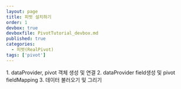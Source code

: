 ```yaml
---
layout: page
title: 피벗 설치하기
order: 1
devbox: true
devboxfile: PivotTutorial_devbox.md
published: true
categories:
  - 피벗(RealPivot)
tags: ['pivot']
---
```


<a class="btn primary small round lowercase" id="btnStep1">1. dataProvider, pivot 객체 생성 및 연결</a>
<a class="btn primary small round lowercase" id="btnStep2">2. dataProvider field생성 및 pivot fieldMapping</a>
<a class="btn primary small round lowercase" id="btnStep3">3. 데이터 불러오기 및 그리기</a>
<!--
<a class="btn primary small round lowercase" id="btnStep4">4. pivot 그리기</a>
-->
<div id="realpivot" style="width:100%;height:500px;"></div>

<script>
var dataProvider;
var pivot;
var step = 1;

$('#btnStep2').hide();
$('#btnStep3').hide();
$('#btnStep4').hide();

$('#btnStep1').click(function() {
  if(step == 1){
    dataProvider = new RealGridJS.LocalDataProvider();
    pivot = new RealPivot("realpivot");
    pivot.setOptions({header:{menuButtonVisible:true,setupButtonVisible:true}});
    pivot.setDataProvider(dataProvider);
    pivot.drawView();
    $("#btnStep1").css("background-color","silver");
    $('#btnStep2').show();
    step++
  }else {
    alert("STEP" + step + "을 진행해 주세요.")
  }
});

$('#btnStep2').click(function() {
  if(step == 2){
    var fields = [{
        fieldName:"국산/수입"
    },{
        fieldName:"국가"
    },{
        fieldName:"브랜드번호"
    },{
        fieldName:"브랜드명"
    },{
        fieldName:"모델번호"
    },{
        fieldName:"모델명"
    },{
        fieldName:"색상번호"
    },{
        fieldName:"색상"
    },{
        fieldName:"판매날짜",
        dataType:"datetime",
        datetimeFormat:"yyyy-MM-dd"
    },{
        fieldName:"판매수량",
        dataType:"number"
    },{
        fieldName:"차량가격",
        dataType:"number"
    },{
        fieldName:"차종"
    },{
        fieldName:"연료"
    }];

    dataProvider.setFields(fields);

    pivot.setFieldMapping([{
        name: "국가",
        sourceField: "국가",
        valueEnable: false
    },{
        name: "브랜드명",
        sourceField: "브랜드명",
        valueEnable: false
    },{
        name: "판매분기",
        sourceField: "판매날짜",
        dateType:"quarter",
        fieldHeader:"판매분기",
        displayFormat: "${value}사분기",
        summaryFormat: "요약",
        valueEnable: false
    },{
        name: "판매년도",
        sourceField: "판매날짜",
        dateType: "year",
        fieldHeader: "판매년도",
        displayFormat: "${value}년도",
        summaryFormat: "요약",
        valueEnable: false
    },{
        name: "판매월",
        sourceField: "판매날짜",
        dateType: "month",
        fieldHeader: "판매월",
        displayFormat: "${value}월",
        summaryFormat: "요약",
        valueEnable: false
    },{
        name: "판매일",
        sourceField: "판매날짜",
        dateType: "day",
        fieldHeader: "판매일",
        displayFormat: "${value}일",
        summaryFormat: "요약",
        valueEnable: false
    },{
        name: "판매주",
        sourceField: "판매날짜",
        dateType: "weekofmonth",
        fieldHeader: "판매월주차",
        displayFormat: "${value}주차",
        summaryFormat: "요약",
        valueEnable: false
    },{
        name: "half",
        sourceField: "판매날짜",
        dateType: "half",
        fieldHeader: "판매반기",
        displayFormat: "${value}주",
        summaryFormat: "요약",
        valueEnable: false
    },{
        name: "weekofyear",
        sourceField: "판매날짜",
        dateType: "weekofyear",
        fieldHeader: "판매연주차",
        displayFormat: "${value}주",
        summaryFormat: "요약",
        valueEnable: false
    },{
        name: "판매수량",
        sourceField: "판매수량",
        numberFormat:"#,##0",
        labelEnable: false
    },{
        name: "차량가격",
        sourceField: "차량가격",
        numberFormat:"#,##0",
        labelEnable: false
    },{
        name:"차종",
        sourceField:"차종",
        valueEnable: false
    },{
        name:"연료",
        sourceField:"연료",
        valueEnable: false
    }]);

    pivot.setPivotFields({
        columns: ["판매분기","판매월"],
        rows: ["브랜드명","차종"],
        values: [{
            name: "차량가격",
            expression: "sum"
        }, {
            name: "판매수량",
            expression: "sum"
        }]
    });


    pivot.drawView();
    $("#btnStep2").css("background-color","silver");
    $('#btnStep3').show();
    step++
  }else {
    alert("STEP" + step + "을 진행해 주세요.")
  }
});

$('#btnStep3').click(function() {    
  if(step == 3){
    $.ajax({
        url: "/resource/data/pivotDataSet.json",
        success: function (data) {
            dataProvider.fillJsonData(data,{count:5000});
        },
        complete: function(data){
          $("#btnStep3").css("background-color","silver");
          //$('#btnStep4').show();
          //step++
        }
    });
  }
  /*else {
    alert("STEP" + step + "을 진행해 주세요.")
  }
  */
});
/*
$('#btnStep4').click(function() {
    pivot.drawView();
});
*/

</script>